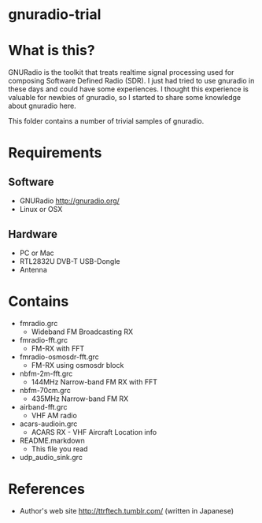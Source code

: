 gnuradio-trial
==============

# What is this?

GNURadio is the toolkit that treats realtime signal processing used
for composing Software Defined Radio (SDR). I just had tried to use
gnuradio in these days and could have some experiences. I thought this
experience is valuable for newbies of gnuradio, so I started to share
some knowledge about gnuradio here.

This folder contains a number of trivial samples of gnuradio.

# Requirements

## Software

 * GNURadio http://gnuradio.org/
 * Linux or OSX

## Hardware

 * PC or Mac
 * RTL2832U DVB-T USB-Dongle
 * Antenna

# Contains

 * fmradio.grc
   * Wideband FM Broadcasting RX
 * fmradio-fft.grc
   * FM-RX with FFT
 * fmradio-osmosdr-fft.grc
   * FM-RX using osmosdr block
 * nbfm-2m-fft.grc
   * 144MHz Narrow-band FM RX with FFT
 * nbfm-70cm.grc
   * 435MHz Narrow-band FM RX
 * airband-fft.grc
   * VHF AM radio
 * acars-audioin.grc
   * ACARS RX - VHF Aircraft Location info
 * README.markdown
   * This file you read
 * udp_audio_sink.grc

# References

 * Author's web site http://ttrftech.tumblr.com/ (written in Japanese)

